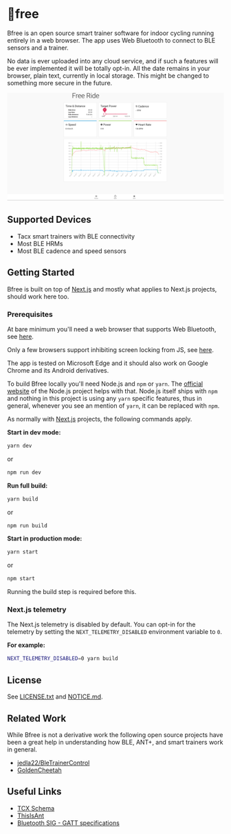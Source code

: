🚵free
======

Bfree is an open source smart trainer software for indoor cycling running
entirely in a web browser. The app uses Web Bluetooth to connect to BLE
sensors and a trainer. 

No data is ever uploaded into any cloud service, and if such a features
will be ever implemented it will be totally opt-in. All the date remains
in your browser, plain text, currently in local storage. This might be
changed to something more secure in the future.

![Free Ride mode](/doc/images/freeride.png)

Supported Devices
-----------------

- Tacx smart trainers with BLE connectivity
- Most BLE HRMs
- Most BLE cadence and speed sensors

Getting Started
----------------

Bfree is built on top of [Next.js](https://nextjs.org/) and mostly what
applies to Next.js projects, should work here too.

### Prerequisites

At bare minimum you'll need a web browser that supports Web Bluetooth,
see [here](https://developer.mozilla.org/en-US/docs/Web/API/Web_Bluetooth_API#Browser_compatibility).

Only a few browsers support inhibiting screen locking from JS,
see [here](https://developer.mozilla.org/en-US/docs/Web/API/WakeLock).

The app is tested on Microsoft Edge and it should also work on Google Chrome and
its Android derivatives.

To build Bfree locally you'll need Node.js and `npm` or `yarn`.
The [official website](https://nodejs.org/en/) of the Node.js project
helps with that. Node.js itself ships with `npm` and nothing in this
project is using any `yarn` specific features, thus in general, whenever
you see an mention of `yarn`, it can be replaced with `npm`.

As normally with [Next.js](https://nextjs.org/) projects, the following
commands apply.

**Start in dev mode:**

```sh
yarn dev
```

or

```sh
npm run dev
```

**Run full build:**

```sh
yarn build
```

or

```sh
npm run build
```

**Start in production mode:**

```sh
yarn start
```

or

```sh
npm start
```

Running the build step is required before this.

### Next.js telemetry

The Next.js telemetry is disabled by default. You can opt-in for the telemetry
by setting the `NEXT_TELEMETRY_DISABLED` environment variable to `0`.

**For example:**

```sh
NEXT_TELEMETRY_DISABLED=0 yarn build
```

License
-------

See [LICENSE.txt](/LICENSE.txt) and [NOTICE.md](/NOTICE.md).


Related Work
------------

While Bfree is not a derivative work the following open source projects have
been a great help in understanding how BLE, ANT+, and smart trainers work in
general.

- [jedla22/BleTrainerControl](https://github.com/jedla22/BleTrainerControl)
- [GoldenCheetah](https://github.com/GoldenCheetah/GoldenCheetah)


Useful Links
------------

- [TCX Schema](https://www8.garmin.com/xmlschemas/TrainingCenterDatabasev2.xsd)
- [ThisIsAnt](https://www.thisisant.com/)
- [Bluetooth SIG - GATT specifications](https://www.bluetooth.com/specifications/gatt/)

